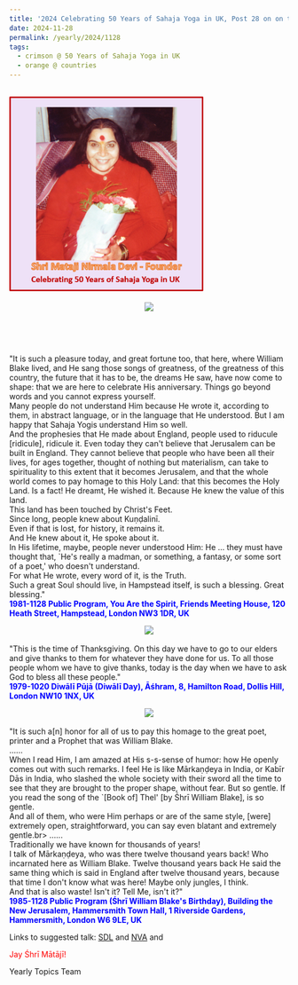 ```yaml
---
title: '2024 Celebrating 50 Years of Sahaja Yoga in UK, Post 28 on on the Birthday of Śhrī William Blake and Thanksgiving in the U.S.A.'
date: 2024-11-28
permalink: /yearly/2024/1128
tags:
  - crimson @ 50 Years of Sahaja Yoga in UK
  - orange @ countries
---
```


<br>
<div style="text-align: left"><img src="/images/50YearsUK.png" width="350" /></div><br>

<div style="text-align: center"><img src="https://pub-bcc3cbe9b1e94ba1ac28915f7a3900fa.r2.dev/1981-1128_Public_Program_You_Are_the_Spirit_Friends_Meeting_House_120_Heath_Street_Hampstead_London_NW3_1DR_UK_01_(Photo_credit_Ray_Harris).jpg" /></div>

<br>
<p style="color:DarkGreen; text-align:center">
<font size="+2"><b></b><br></font>
</p>

<p>
"It is such a pleasure today, and great fortune too, that here, where William Blake lived, and He sang those songs of greatness, of the greatness of this country, the future that it has to be, the dreams He saw, have now come to shape: that we are here to celebrate His anniversary. Things go beyond words and you cannot express yourself.<br>
Many people do not understand Him because He wrote it, according to them, in abstract language, or in the language that He understood. But I am happy that Sahaja Yogis understand Him so well.<br>
And the prophesies that He made about England, people used to riducule [ridicule], ridicule it. Even today they can't believe that Jerusalem can be built in England. They cannot believe that people who have been all their lives, for ages together, thought of nothing but materialism, can take to spirituality to this extent that it becomes Jerusalem, and that the whole world comes to pay homage to this Holy Land: that this becomes the Holy Land. Is a fact! He dreamt, He wished it. Because He knew the value of this land.<br>
This land has been touched by Christ's Feet.<br>
Since long, people knew about Kuṇḍalinī.<br>
Even if that is lost, for history, it remains it.<br>
And He knew about it, He spoke about it.<br>
In His lifetime, maybe, people never understood Him: He ... they must have thought that, `He's really a madman, or something, a fantasy, or some sort of a poet,' who doesn't understand.<br>
For what He wrote, every word of it, is the Truth.<br>
Such a great Soul should live, in Hampstead itself, is such a blessing. Great blessing."<br>
<font color="blue"><b>1981-1128 Public Program, You Are the Spirit, Friends Meeting House, 120 Heath Street, Hampstead, London NW3 1DR, UK</b></font><br>
</p>

<div style="text-align: center"><img src="https://pub-bcc3cbe9b1e94ba1ac28915f7a3900fa.r2.dev/1979-0700_Offering_of_Flowers_Garden_House_Crosscraig_Loch_Rannoch_(176_kms_N_of_Glasgow_in_Scotland)_UK_04_(from_tif)_(Mahipalsingh_Jaisingh_Raul_Collection_scanned_by_Ankit_Khare).jpg" /></div>

<p>
"This is the time of Thanksgiving. On this day we have to go to our elders and give thanks to them for whatever they have done for us. To all those people whom we have to give thanks, today is the day when we have to ask God to bless all these people."<br>
<font color="blue"><b>1979-1020 Diwālī Pūjā (Diwālī Day), Āśhram, 8, Hamilton Road, Dollis Hill, London NW10 1NX, UK</b></font><br>
</p>

<div style="text-align: center"><img src="https://pub-bcc3cbe9b1e94ba1ac28915f7a3900fa.r2.dev/1985-1128_Public_Program_(Shri_William_Blake's_Birthday)_Building_the_New_Jerusalem_Hammersmith_Town_Hall_1_Riverside_Gardens_Hammersmith_London_W6_9LE_UK_02_(Photo_credit_Colin_Heinsen).png" /></div>

<p>
"It is such a[n] honor for all of us to pay this homage to the great poet, printer and a Prophet that was William Blake.<br>
......<br>
When I read Him, I am amazed at His s-s-sense of humor: how He openly comes out with such remarks. I feel He is like Mārkaṇḍeya in India, or Kabīr Dās in India, who slashed the whole society with their sword all the time to see that they are brought to the proper shape, without fear. But so gentle. If you read the song of the `[Book of] Thel' [by Śhrī William Blake], is so gentle.<br>
And all of them, who were Him perhaps or are of the same style, [were] extremely open, straightforward, you can say even blatant and extremely gentle.br>
......<br>
Traditionally we have known for thousands of years!<br>
I talk of Mārkaṇḍeya, who was there twelve thousand years back! Who incarnated here as William Blake. Twelve thousand years back He said the same thing which is said in England after twelve thousand years, because that time I don't know what was here! Maybe only jungles, I think.<br>
And that is also waste! Isn't it? Tell Me, isn't it?"<br>
<font color="blue"><b>1985-1128 Public Program (Śhrī William Blake's Birthday), Building the New Jerusalem, Hammersmith Town Hall, 1 Riverside Gardens, Hammersmith, London W6 9LE, UK</b></font><br>
</p>

Links to suggested talk: <a href="https://www.youtube.com/watch?v=4CA-Jn3-52A"> SDL</a> and <a href="https://www.youtube.com/watch?v=4CA-Jn3-52A"> NVA</a> and <br>

<p style="color:red;">Jay Śhrī Mātājī!<br></p>

<p>Yearly Topics Team</p>